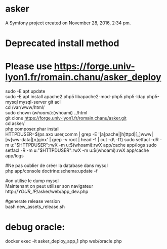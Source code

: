 asker
=====

A Symfony project created on November 28, 2016, 2:34 pm.


# Deprecated install method  
# Please use https://forge.univ-lyon1.fr/romain.chanu/asker_deploy  
sudo -E apt update  
sudo -E apt install apache2 php5 libapache2-mod-php5 php5-ldap php5-mysql mysql-server git acl  
cd /var/www/html/  
sudo chown $(whoami):$(whoami) ../html  
git clone https://forge.univ-lyon1.fr/romain.chanu/asker.git  
cd asker/  
php composer.phar install  
HTTPDUSER=$(ps axo user,comm | grep -E '[a]pache|[h]ttpd|[_]www|[w]ww-data|[n]ginx' | grep -v root | head -1 | cut -d\  -f1)  
sudo setfacl -dR -m u:"$HTTPDUSER":rwX -m u:$(whoami):rwX app/cache app/logs  
sudo setfacl -R -m u:"$HTTPDUSER":rwX -m u:$(whoami):rwX app/cache app/logs  

#Ne pas oublier de créer la database dans mysql  
php app/console doctrine:schema:update -f

#on utilise le dump mysql  
Maintenant on peut utiliser son navigateur  
http://*YOUR_IP*/asker/web/app_dev.php

#generate release version  
bash new_assets_release.sh

# debug oracle:
docker exec -it  asker_deploy_app_1 php web/oracle.php
